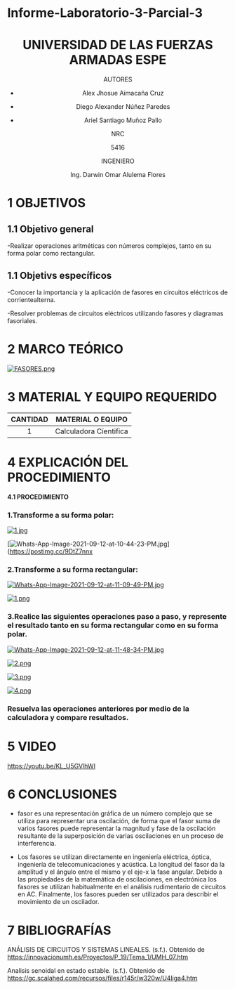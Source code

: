 # Informe-Laboratorio-3-Parcial-3

<div align="center">

# UNIVERSIDAD DE LAS FUERZAS ARMADAS ESPE
  
AUTORES

* Alex Jhosue Aimacaña Cruz

* Diego Alexander Núñez Paredes

* Ariel Santiago Muñoz Pallo

NRC
  
5416

INGENIERO

Ing. Darwin Omar Alulema Flores

</div>


# 1 OBJETIVOS

## **1.1 Objetivo general**

-Realizar operaciones aritméticas con números complejos, tanto en su forma polar
como rectangular.

## **1.1 Objetivs específicos**

-Conocer la importancia y la aplicación de fasores en circuitos eléctricos de corrientealterna.

-Resolver problemas de circuitos eléctricos utilizando fasores y diagramas fasoriales.

# 2 MARCO TEÓRICO

[![FASORES.png](https://i.postimg.cc/FHdV2xqm/FASORES.png)](https://postimg.cc/3khGG2Yb)

# 3 MATERIAL Y EQUIPO REQUERIDO

<div align="center">

|**CANTIDAD**|       **MATERIAL O EQUIPO**      |
|    :---:   |              :---:               | 
|      1     |       Calculadora Cíentifica     |

</div>

# 4 EXPLICACIÓN DEL PROCEDIMIENTO

**4.1 PROCEDIMIENTO**

### **1.Transforme a su forma polar:**

[![1.jpg](https://i.postimg.cc/2jdKh5dL/1.jpg)](https://postimg.cc/s1XmRsN3)

[![Whats-App-Image-2021-09-12-at-10-44-23-PM.jpg](https://i.postimg.cc/0yhfLgdq/Whats-App-Image-2021-09-12-at-10-44-23-PM.jpg)](https://postimg.cc/9DtZ7nnx


### **2.Transforme a su forma rectangular:**

[![Whats-App-Image-2021-09-12-at-11-09-49-PM.jpg](https://i.postimg.cc/YSZQvQyK/Whats-App-Image-2021-09-12-at-11-09-49-PM.jpg)](https://postimg.cc/Ny8KV2cp)

[![1.png](https://i.postimg.cc/hGLvqJCC/1.png)](https://postimg.cc/v1mbrmw9)

### **3.Realice las siguientes operaciones paso a paso, y represente el resultado tanto en su forma rectangular como en su forma polar.**

[![Whats-App-Image-2021-09-12-at-11-48-34-PM.jpg](https://i.postimg.cc/8k9X2ndD/Whats-App-Image-2021-09-12-at-11-48-34-PM.jpg)](https://postimg.cc/Thjcm0HH)

[![2.png](https://i.postimg.cc/0jB2C7QN/2.png)](https://postimg.cc/xNL2fJLr)

[![3.png](https://i.postimg.cc/v8fgsZBx/3.png)](https://postimg.cc/DmfyQF17)

[![4.png](https://i.postimg.cc/QxSM89rC/4.png)](https://postimg.cc/ZCBmjqnz)


### **Resuelva las operaciones anteriores por medio de la calculadora y compare resultados.**


# 5 VIDEO 

https://youtu.be/KL_U5GVlhWI

# 6 CONCLUSIONES 

*  fasor es una representación gráfica de un número complejo que se utiliza para representar una oscilación, de forma que el fasor suma de varios fasores puede 
representar la magnitud y fase de la oscilación resultante de la superposición de varias oscilaciones en un proceso de interferencia.

* Los fasores se utilizan directamente en ingeniería eléctrica, óptica, ingeniería de telecomunicaciones y acústica. La longitud del fasor da la amplitud y el 
ángulo entre el mismo y el eje-x la fase angular. Debido a las propiedades de la matemática de oscilaciones, en electrónica los fasores se utilizan
habitualmente en el análisis rudimentario de circuitos en AC. Finalmente, los fasores pueden ser utilizados para describir el movimiento de un oscilador.

# 7 BIBLIOGRAFÍAS

ANÁLISIS DE CIRCUITOS Y SISTEMAS LINEALES. (s.f.). Obtenido de https://innovacionumh.es/Proyectos/P_19/Tema_1/UMH_07.htm

Analisis senoidal en estado estable. (s.f.). Obtenido de https://gc.scalahed.com/recursos/files/r145r/w320w/U4liga4.htm
